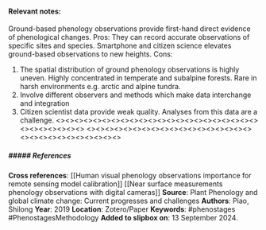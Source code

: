 #### **Relevant notes**:
Ground-based phenology observations provide first-hand direct evidence of phenological changes. 
Pros: They can record accurate observations of specific sites and species. Smartphone and citizen science elevates ground-based observations to new heights. 
Cons:
1. The spatial distribution of ground phenology observations is highly uneven. Highly concentrated in temperate and subalpine forests. Rare in harsh environments e.g. arctic and alpine tundra. 
2. Involve different observers and methods which make data interchange and integration
3. Citizen scientist data provide weak quality. Analyses from this data are a challenge. 
<><><><><><><><><><><><><><><><><><><><><><><><><><><><><>
<><><><><><><><><><><><><><><><><><><><><><><><><><><><><>
##### ##### References
**Cross references**: 
[[Human visual phenology observations importance for remote sensing model calibration]]
[[Near surface measurements phenology observations with digital cameras]]
**Source**: Plant Phenology and global climate change: Current progresses and challenges
**Authors**: Piao, Shilong
**Year**: 2019
**Location**: Zotero/Paper
**Keywords**: #phenostages #PhenostagesMethodology
**Added to slipbox on**: 13 September 2024. 
